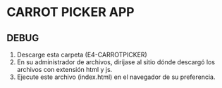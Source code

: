 # CARROT PICKER APP

## DEBUG

1. Descarge esta carpeta (E4-CARROTPICKER)
2. En su administrador de archivos, diríjase al sitio dónde descargó los archivos con extensión html y js.
3. Ejecute este archivo (index.html) en el navegador de su preferencia. 


